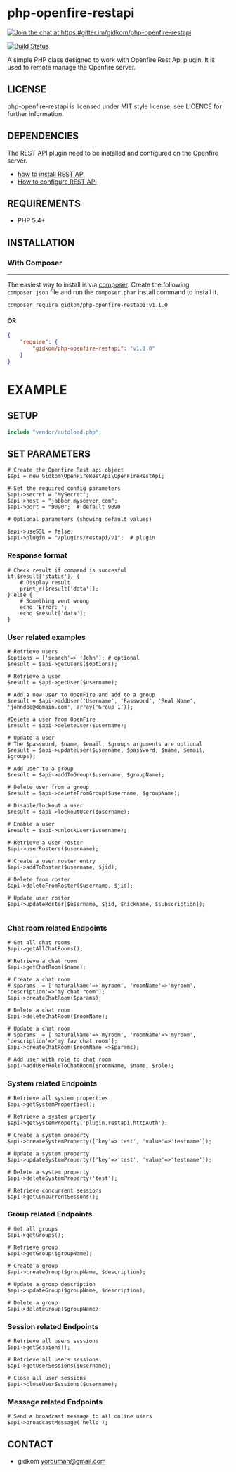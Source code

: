 php-openfire-restapi
=====================

[![Join the chat at https:#gitter.im/gidkom/php-openfire-restapi](https:#badges.gitter.im/Join%20Chat.svg)](https:#gitter.im/gidkom/php-openfire-restapi?utm_source=badge&utm_medium=badge&utm_campaign=pr-badge&utm_content=badge)

[![Build Status](https:#scrutinizer-ci.com/g/gidkom/php-openfire-restapi/badges/build.png?b=master)](https:#scrutinizer-ci.com/g/gidkom/php-openfire-restapi/build-status/master)


A simple PHP class designed to work with Openfire Rest Api plugin. It is used to remote manage the Openfire server.

## LICENSE
php-openfire-restapi is licensed under MIT style license, see LICENCE for further information.

## DEPENDENCIES
The REST API plugin need to be installed and configured on the Openfire server.  
- [how to install REST API](https:#www.igniterealtime.org/projects/openfire/plugins/restapi/readme.html#installation)  
- [How to configure REST API](https:#www.igniterealtime.org/projects/openfire/plugins/restapi/readme.html#authentication)  

## REQUIREMENTS
- PHP 5.4+

## INSTALLATION

### With Composer
-------------
The easiest way to install is via [composer](http:#getcomposer.org/). Create the following `composer.json` file and run the `composer.phar` install command to install it.

```
composer require gidkom/php-openfire-restapi:v1.1.0
```
#### OR
```json
{
    "require": {
        "gidkom/php-openfire-restapi": "v1.1.0"
    }
}
```


# EXAMPLE


## SETUP
```php
include "vendor/autoload.php";

```

## SET PARAMETERS
```
# Create the Openfire Rest api object
$api = new Gidkom\OpenFireRestApi\OpenFireRestApi;

# Set the required config parameters
$api->secret = "MySecret";
$api->host = "jabber.myserver.com";
$api->port = "9090";  # default 9090

# Optional parameters (showing default values)

$api->useSSL = false;
$api->plugin = "/plugins/restapi/v1";  # plugin 
```

### Response format
```
# Check result if command is succesful
if($result['status']) {
    # Display result
    print_r($result['data']);
} else {
    # Something went wrong
    echo 'Error: ';
    echo $result['data'];
}

```

### User related examples

```
# Retrieve users
$options = ['search'=> 'John']; # optional
$result = $api->getUsers($options);

# Retrieve a user
$result = $api->getUser($username);

# Add a new user to OpenFire and add to a group
$result = $api->addUser('Username', 'Password', 'Real Name', 'johndoe@domain.com', array('Group 1'));

#Delete a user from OpenFire
$result = $api->deleteUser($username);

# Update a user
# The $password, $name, $email, $groups arguments are optional
$result = $api->updateUser($username, $password, $name, $email, $groups);

# Add user to a group
$result = $api->addToGroup($username, $groupName);

# Delete user from a group
$result = $api->deleteFromGroup($username, $groupName);

# Disable/lockout a user
$result = $api->lockoutUser($username);

# Enable a user
$result = $api->unlockUser($username);

# Retrieve a user roster
$api->userRosters($username);

# Create a user roster entry
$api->addToRoster($username, $jid);

# Delete from roster
$api->deleteFromRoster($username, $jid);

# Update user roster
$api->updateRoster($username, $jid, $nickname, $subscription]);


```

### Chat room related Endpoints
```
# Get all chat rooms
$api->getAllChatRooms();

# Retrieve a chat room
$api->getChatRoom($name);

# Create a chat room
# $params  = ['naturalName'=>'myroom', 'roomName'=>'myroom', 'description'=>'my chat room']; 
$api->createChatRoom($params);

# Delete a chat room
$api->deleteChatRoom($roomName);

# Update a chat room
# $params  = ['naturalName'=>'myroom', 'roomName'=>'myroom', 'description'=>'my fav chat room'];  
$api->createChatRoom($roomName =>$params);

# Add user with role to chat room
$api->addUserRoleToChatRoom($roomName, $name, $role);
```

### System related Endpoints
```
# Retrieve all system properties
$api->getSystemProperties();

# Retrieve a system property
$api->getSystemProperty('plugin.restapi.httpAuth');

# Create a system property
$api->createSystemProperty(['key'=>'test', 'value'=>'testname']);

# Update a system property
$api->updateSystemProperty(['key'=>'test', 'value'=>'testname']);

# Delete a system property
$api->deleteSystemProperty('test');

# Retrieve concurrent sessions
$api->getConcurrentSessons();
```

### Group related Endpoints
```
# Get all groups
$api->getGroups();

# Retrieve group 
$api->getGroup($groupName);

# Create a group
$api->createGroup($groupName, $description);

# Update a group description
$api->updateGroup($groupName, $description);

# Delete a group
$api->deleteGroup($groupName);

```

### Session related Endpoints
```
# Retrieve all users sessions
$api->getSessions();

# Retrieve all users sessions
$api->getUserSessions($username);

# Close all user sessions
$api->closeUserSessions($username);

```

### Message related Endpoints
```
# Send a broadcast message to all online users
$api->broadcastMessage('hello');
```


## CONTACT
- gidkom <yoroumah@gmail.com>
